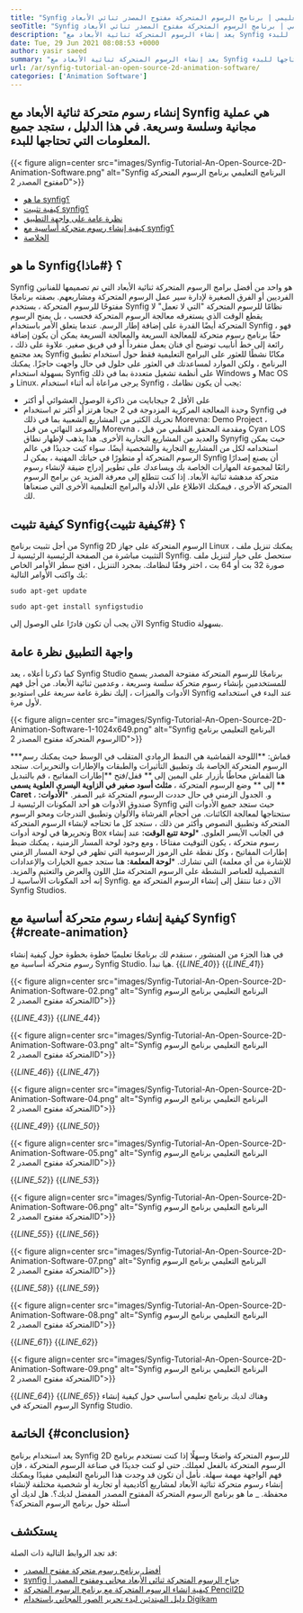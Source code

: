 ```yaml
---
title: "Synfig البرنامج التعليمي | برنامج الرسوم المتحركة مفتوح المصدر ثنائي الأبعاد" 
seoTitle: "Synfig البرنامج التعليمي | برنامج الرسوم المتحركة مفتوح المصدر ثنائي الأبعاد" 
description: "يعد إنشاء الرسوم المتحركة ثنائية الأبعاد مع Synfig عملية مجانية وسلسة وسريعة. في هذا الدليل ، ستجد جميع المعلومات التي تحتاجها للبدء." 
date: Tue, 29 Jun 2021 08:08:53 +0000
author: yasir saeed
summary: "يعد إنشاء الرسوم المتحركة ثنائية الأبعاد مع Synfig عملية مجانية وسلسة وسريعة. في هذا الدليل ، ستجد جميع المعلومات التي تحتاجها للبدء." 
url: /ar/synfig-tutorial-an-open-source-2d-animation-software/
categories: ['Animation Software']
---
```


## إنشاء رسوم متحركة ثنائية الأبعاد مع Synfig هي عملية مجانية وسلسة وسريعة. في هذا الدليل ، ستجد جميع المعلومات التي تحتاجها للبدء.

{{< figure align=center src="images/Synfig-Tutorial-An-Open-Source-2D-Animation-Software.png" alt="Synfig البرنامج التعليمي برنامج الرسوم المتحركة مفتوح المصدر 2D">}}

  * [ما هو synfig؟][1]
  * [كيفية تثبيت synfig؟][2]
  * [نظرة عامة على واجهة التطبيق][3]
  * [كيفية إنشاء رسوم متحركة أساسية مع synfig؟][4]
  * [الخلاصة][5]

## ما هو Synfig؟   {#ماذا}
Synfig هو واحد من أفضل برامج الرسوم المتحركة ثنائية الأبعاد التي تم تصميمها للفنانين الفرديين أو الفرق الصغيرة لإدارة سير عمل الرسوم المتحركة ومشاريعهم. بصفته برنامجًا مفتوحًا للرسوم المتحركة ، يستخدم Synfig نظامًا للرسوم المتحركة "التي لا تعمل" لا يقطع الوقت الذي يستغرقه معالجة الرسوم المتحركة فحسب ، بل يمنح الرسوم المتحركة أيضًا القدرة على إضافة إطار الرسم.
عندما يتعلق الأمر باستخدام Synfig ، فهو حقًا برنامج رسوم متحركة للمعالجة السريعة والمعالجة السريعة يمكن أن يكون إضافة رائعة إلى خط أنابيب توضيح أي فنان يعمل منفرداً أو في فريق صغير. علاوة على ذلك ، يعد مجتمع Synfig مكانًا نشطًا للعثور على البرامج التعليمية فقط حول استخدام تطبيق البرنامج ، ولكن الموارد لمساعدتك في العثور على حلول في حال واجهت حاجزًا.
يمكنك بسهولة استخدام Synfig على أنظمة تشغيل متعددة بما في ذلك Windows و Mac OS و Linux. يرجى مراعاة أنه أثناء استخدام Synfig ، يجب أن يكون نظامك:
  * على الأقل 2 جيجابايت من ذاكرة الوصول العشوائي أو أكثر
  * وحدة المعالجة المركزية المزدوجة في 2 جيجا هرتز أو أكثر
تم استخدام Synfig في تحريك الكثير من المشاريع الشعبية بما في ذلك Morevna: Demo Project ، والموعد النهائي من قبل Morevna ، ومقدمة المحقق القطبي من قبل Cyan LOS والعديد من المشاريع التجارية الأخرى. هذا يذهب لإظهار نطاق Synyfig حيث يمكن استخدامه لكل من المشاريع التجارية والشخصية أيضًا. سواء كنت جديدًا في عالم الرسوم المتحركة أو متطورًا في حياتك المهنية ، يمكن لـ Synfig أن يصنع إصدارًا رائعًا لمجموعة المهارات الخاصة بك ويساعدك على تطوير إدراج ضيقة لإنشاء رسوم متحركة مدهشة ثنائية الأبعاد. إذا كنت تتطلع إلى معرفة المزيد عن برامج الرسوم المتحركة الأخرى ، فيمكنك الاطلاع على الأدلة والبرامج التعليمية الأخرى التي صنعناها لك.

## كيفية تثبيت Synfig؟   {#كيفية تثبيت}
من أجل تثبيت برنامج Synfig 2D الرسوم المتحركة على جهاز Linux ، يمكنك تنزيل ملف التثبيت مباشرة من الصفحة الرئيسية الرئيسية لـ Synfig. ستحصل على خيار لتنزيل ملف صورة 32 بت أو 64 بت ، اختر وفقًا لنظامك.
بمجرد التنزيل ، افتح سطر الأوامر الخاص بك واكتب الأوامر التالية:
```
sudo apt-get update
```
```
sudo apt-get install synfigstudio
```
الآن يجب أن تكون قادرًا على الوصول إلى Synfig Studio بسهولة.

## واجهة التطبيق نظرة عامة
كما ذكرنا أعلاه ، يعد Synfig Studio برنامجًا للرسوم المتحركة مفتوحة المصدر يسمح للمستخدمين بإنشاء رسوم متحركة سلسة وسريعة ، وعدمين ثنائية الأبعاد. من أجل فهم الأدوات والميزات ، إليك نظرة عامة سريعة على استوديو Synfig عند البدء في استخدامه لأول مرة.

{{< figure align=center src="images/Synfig-Tutorial-An-Open-Source-2D-Animation-Software-1-1024x649.png" alt="Synfig البرنامج التعليمي برنامج الرسوم المتحركة مفتوح المصدر 2D">}}

  ***قماش:  **اللوحة القماشية هي النمط الرمادي المتقلب في الوسط حيث يمكنك رسم الرسوم المتحركة الخاصة بك وتطبيق التأثيرات والطبقات والإطارات والتحريرات. ستجد هنا القماش محاطًا بأزرار على اليمين إلى **  قفل/فتح  **إطارات المفاتيح ، قم بالتبديل إلى **  وضع الرسوم المتحركة ،  **مثلث أسود صغير في الزاوية اليسرى العلوية يسمى **  Caret**  ، و. الجدول الزمني في حال حددت الرسوم المتحركة غير الصفر.
  ***الأدوات:**  صندوق الأدوات هو أحد المكونات الرئيسية لـ Synfig حيث ستجد جميع الأدوات التي ستحتاجها لمعالجة الكائنات. من أحجام الفرشاة والألوان وتطبيق التدرجات ومحو الرسوم المتحركة وتطبيق النصوص وأكثر من ذلك ، ستجد كل ما تحتاجه لإنشاء الرسوم المتحركة وتحريرها في لوحة أدوات Box في الجانب الأيسر العلوي.
  ***لوحة تتبع الوقت:**  عند إنشاء رسوم متحركة ، يكون التوقيت مفتاحًا ، ومع وجود لوحة المسار الزمنية ، يمكنك ضبط إطارات المفاتيح ، وكل نقطة على الرموز الرسومية التي تظهر في لوحة المسار الزمني للإشارة من أي معلمة) التي تشارك.
  ***لوحة المعلمة:**  هنا ستجد جميع الخيارات والإعدادات التفصيلية للعناصر النشطة على الرسوم المتحركة مثل اللون والعرض والتعتيم والمزيد. إنه أحد المكونات الأساسية لـ Synfig.
الآن دعنا ننتقل إلى إنشاء الرسوم المتحركة مع Synfig Studios.

## كيفية إنشاء رسوم متحركة أساسية مع Synfig؟   {#create-animation}
في هذا الجزء من المنشور ، سنقدم لك برنامجًا تعليميًا خطوة بخطوة حول كيفية إنشاء رسوم متحركة أساسية مع Synfig Studio. هيا نبدأ.
{{_LINE_40_}}
{{_LINE_41_}}

{{< figure align=center src="images/Synfig-Tutorial-An-Open-Source-2D-Animation-Software-02.png" alt="Synfig البرنامج التعليمي برنامج الرسوم المتحركة مفتوح المصدر 2D">}}

{{_LINE_43_}}
{{_LINE_44_}}

{{< figure align=center src="images/Synfig-Tutorial-An-Open-Source-2D-Animation-Software-03.png" alt="Synfig البرنامج التعليمي برنامج الرسوم المتحركة مفتوح المصدر 2D">}}

{{_LINE_46_}}
{{_LINE_47_}}

{{< figure align=center src="images/Synfig-Tutorial-An-Open-Source-2D-Animation-Software-04.png" alt="Synfig البرنامج التعليمي برنامج الرسوم المتحركة مفتوح المصدر 2D">}}

{{_LINE_49_}}
{{_LINE_50_}}

{{< figure align=center src="images/Synfig-Tutorial-An-Open-Source-2D-Animation-Software-05.png" alt="Synfig البرنامج التعليمي برنامج الرسوم المتحركة مفتوح المصدر 2D">}}

{{_LINE_52_}}
{{_LINE_53_}}

{{< figure align=center src="images/Synfig-Tutorial-An-Open-Source-2D-Animation-Software-06.png" alt="Synfig البرنامج التعليمي برنامج الرسوم المتحركة مفتوح المصدر 2D">}}

{{_LINE_55_}}
{{_LINE_56_}}

{{< figure align=center src="images/Synfig-Tutorial-An-Open-Source-2D-Animation-Software-07.png" alt="Synfig البرنامج التعليمي برنامج الرسوم المتحركة مفتوح المصدر 2D">}}

{{_LINE_58_}}
{{_LINE_59_}}

{{< figure align=center src="images/Synfig-Tutorial-An-Open-Source-2D-Animation-Software-08.png" alt="Synfig البرنامج التعليمي برنامج الرسوم المتحركة مفتوح المصدر 2D">}}

{{_LINE_61_}}
{{_LINE_62_}}

{{< figure align=center src="images/Synfig-Tutorial-An-Open-Source-2D-Animation-Software-09.png" alt="Synfig البرنامج التعليمي برنامج الرسوم المتحركة مفتوح المصدر 2D">}}

{{_LINE_64_}}
{{_LINE_65_}}
وهناك لديك برنامج تعليمي أساسي حول كيفية إنشاء الرسوم المتحركة في Synfig Studio.

## الخاتمة   {#conclusion}
يعد استخدام برنامج Synfig 2D للرسوم المتحركة واضحًا وسهلًا إذا كنت تستخدم برنامج الرسوم المتحركة بالفعل لعملك. حتى لو كنت جديدًا في صناعة الرسوم المتحركة ، فإن فهم الواجهة مهمة سهلة. نأمل أن تكون قد وجدت هذا البرنامج التعليمي مفيدًا ويمكنك إنشاء رسوم متحركة ثنائية الأبعاد لمشاريع أكاديمية أو تجارية أو شخصية مختلفة لإنشاء محفظة.
_ ما هو برنامج الرسوم المتحركة المفتوح المصدر المفضل لديك؟. هل لديك أي أسئلة حول برنامج الرسوم المتحركة؟

## يستكشف
قد تجد الروابط التالية ذات الصلة:
  * [أفضل برنامج رسوم متحركة مفتوح المصدر][7]
  * [synfig | جناح الرسوم المتحركة ثنائي الأبعاد مجاني ومفتوح المصدر][8]
  * [كيفية إنشاء الرسوم المتحركة مع برنامج الرسوم المتحركة Pencil2D][9]
  * [دليل المبتدئين لبدء تحرير الصور المجاني باستخدام Digikam][10]

  
[1]: #what
[2]: #how-to-install
[3]: #application-interfae
[4]: #create-animation
[5]: #conclusion
[6]: mailto:yasir.saeed@aspose.com
[7]: https://products.containerize.com/animation-software/
[8]: https://products.containerize.com/animation-software/synfig/
[9]: https://blog.containerize.com/animation-software/how-to-create-animations-with-pencil2d-animation-software/
[10]: https://blog.containerize.com/animation-software/beginners-guide-to-start-free-image-editing-using-digikam/
